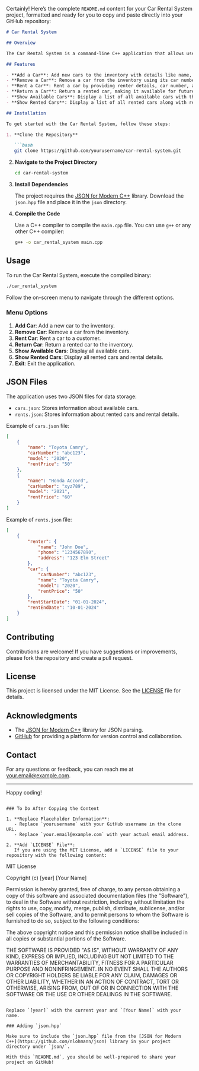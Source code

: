 Certainly! Here’s the complete `README.md` content for your Car Rental System project, formatted and ready for you to copy and paste directly into your GitHub repository:

```markdown
# Car Rental System

## Overview

The Car Rental System is a command-line C++ application that allows users to manage a car rental business. It includes features for adding and removing cars, renting and returning cars, and displaying available and rented cars. The system uses JSON files for data storage and supports basic validation for phone numbers and dates.

## Features

- **Add a Car**: Add new cars to the inventory with details like name, car number, model, and rent price.
- **Remove a Car**: Remove a car from the inventory using its car number.
- **Rent a Car**: Rent a car by providing renter details, car number, and rental period.
- **Return a Car**: Return a rented car, making it available for future rentals.
- **Show Available Cars**: Display a list of all available cars with their details.
- **Show Rented Cars**: Display a list of all rented cars along with renter details, rental periods, and rent prices.

## Installation

To get started with the Car Rental System, follow these steps:

1. **Clone the Repository**

   ```bash
   git clone https://github.com/yourusername/car-rental-system.git
   ```

2. **Navigate to the Project Directory**

   ```bash
   cd car-rental-system
   ```

3. **Install Dependencies**

   The project requires the [JSON for Modern C++](https://github.com/nlohmann/json) library. Download the `json.hpp` file and place it in the `json` directory.

4. **Compile the Code**

   Use a C++ compiler to compile the `main.cpp` file. You can use `g++` or any other C++ compiler:

   ```bash
   g++ -o car_rental_system main.cpp
   ```

## Usage

To run the Car Rental System, execute the compiled binary:

```bash
./car_rental_system
```

Follow the on-screen menu to navigate through the different options.

### Menu Options

1. **Add Car**: Add a new car to the inventory.
2. **Remove Car**: Remove a car from the inventory.
3. **Rent Car**: Rent a car to a customer.
4. **Return Car**: Return a rented car to the inventory.
5. **Show Available Cars**: Display all available cars.
6. **Show Rented Cars**: Display all rented cars and rental details.
7. **Exit**: Exit the application.

## JSON Files

The application uses two JSON files for data storage:

- `cars.json`: Stores information about available cars.
- `rents.json`: Stores information about rented cars and rental details.

Example of `cars.json` file:

```json
[
    {
        "name": "Toyota Camry",
        "carNumber": "abc123",
        "model": "2020",
        "rentPrice": "50"
    },
    {
        "name": "Honda Accord",
        "carNumber": "xyz789",
        "model": "2021",
        "rentPrice": "60"
    }
]
```

Example of `rents.json` file:

```json
[
    {
        "renter": {
            "name": "John Doe",
            "phone": "1234567890",
            "address": "123 Elm Street"
        },
        "car": {
            "carNumber": "abc123",
            "name": "Toyota Camry",
            "model": "2020",
            "rentPrice": "50"
        },
        "rentStartDate": "01-01-2024",
        "rentEndDate": "10-01-2024"
    }
]
```

## Contributing

Contributions are welcome! If you have suggestions or improvements, please fork the repository and create a pull request.

## License

This project is licensed under the MIT License. See the [LICENSE](LICENSE) file for details.

## Acknowledgments

- The [JSON for Modern C++](https://github.com/nlohmann/json) library for JSON parsing.
- [GitHub](https://github.com) for providing a platform for version control and collaboration.

## Contact

For any questions or feedback, you can reach me at [your.email@example.com](mailto:your.email@example.com).

---

Happy coding!
```

### To Do After Copying the Content

1. **Replace Placeholder Information**:
   - Replace `yourusername` with your GitHub username in the clone URL.
   - Replace `your.email@example.com` with your actual email address.

2. **Add `LICENSE` File**:
   If you are using the MIT License, add a `LICENSE` file to your repository with the following content:

   ```
   MIT License

   Copyright (c) [year] [Your Name]

   Permission is hereby granted, free of charge, to any person obtaining a copy
   of this software and associated documentation files (the "Software"), to deal
   in the Software without restriction, including without limitation the rights
   to use, copy, modify, merge, publish, distribute, sublicense, and/or sell
   copies of the Software, and to permit persons to whom the Software is
   furnished to do so, subject to the following conditions:

   The above copyright notice and this permission notice shall be included in all
   copies or substantial portions of the Software.

   THE SOFTWARE IS PROVIDED "AS IS", WITHOUT WARRANTY OF ANY KIND, EXPRESS OR
   IMPLIED, INCLUDING BUT NOT LIMITED TO THE WARRANTIES OF MERCHANTABILITY,
   FITNESS FOR A PARTICULAR PURPOSE AND NONINFRINGEMENT. IN NO EVENT SHALL THE
   AUTHORS OR COPYRIGHT HOLDERS BE LIABLE FOR ANY CLAIM, DAMAGES OR OTHER
   LIABILITY, WHETHER IN AN ACTION OF CONTRACT, TORT OR OTHERWISE, ARISING FROM,
   OUT OF OR IN CONNECTION WITH THE SOFTWARE OR THE USE OR OTHER DEALINGS IN THE
   SOFTWARE.
   ```

   Replace `[year]` with the current year and `[Your Name]` with your name.

### Adding `json.hpp`

Make sure to include the `json.hpp` file from the [JSON for Modern C++](https://github.com/nlohmann/json) library in your project directory under `json/`.

With this `README.md`, you should be well-prepared to share your project on GitHub!
